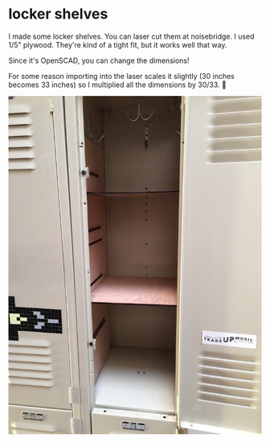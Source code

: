 # locker shelves

I made some locker shelves. You can laser cut them at noisebridge. I
used 1/5" plywood. They're kind of a tight fit, but it works well that
way.

Since it's OpenSCAD, you can change the dimensions!

For some reason importing into the laser scales it slightly (30 inches
becomes 33 inches) so I multiplied all the dimensions by 30/33. 🤷

![Photo](./locker_shelves.jpg)